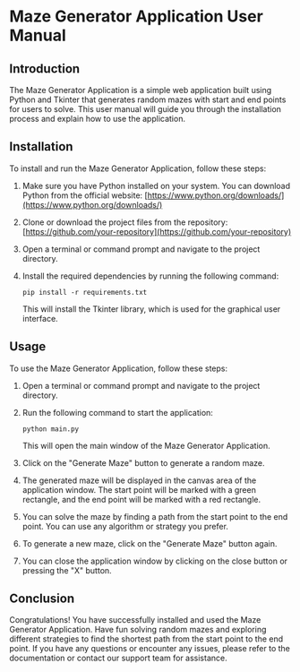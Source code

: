 # Maze Generator Application User Manual

## Introduction

The Maze Generator Application is a simple web application built using Python and Tkinter that generates random mazes with start and end points for users to solve. This user manual will guide you through the installation process and explain how to use the application.

## Installation

To install and run the Maze Generator Application, follow these steps:

1. Make sure you have Python installed on your system. You can download Python from the official website: [https://www.python.org/downloads/](https://www.python.org/downloads/)

2. Clone or download the project files from the repository: [https://github.com/your-repository](https://github.com/your-repository)

3. Open a terminal or command prompt and navigate to the project directory.

4. Install the required dependencies by running the following command:

   ```
   pip install -r requirements.txt
   ```

   This will install the Tkinter library, which is used for the graphical user interface.

## Usage

To use the Maze Generator Application, follow these steps:

1. Open a terminal or command prompt and navigate to the project directory.

2. Run the following command to start the application:

   ```
   python main.py
   ```

   This will open the main window of the Maze Generator Application.

3. Click on the "Generate Maze" button to generate a random maze.

4. The generated maze will be displayed in the canvas area of the application window. The start point will be marked with a green rectangle, and the end point will be marked with a red rectangle.

5. You can solve the maze by finding a path from the start point to the end point. You can use any algorithm or strategy you prefer.

6. To generate a new maze, click on the "Generate Maze" button again.

7. You can close the application window by clicking on the close button or pressing the "X" button.

## Conclusion

Congratulations! You have successfully installed and used the Maze Generator Application. Have fun solving random mazes and exploring different strategies to find the shortest path from the start point to the end point. If you have any questions or encounter any issues, please refer to the documentation or contact our support team for assistance.